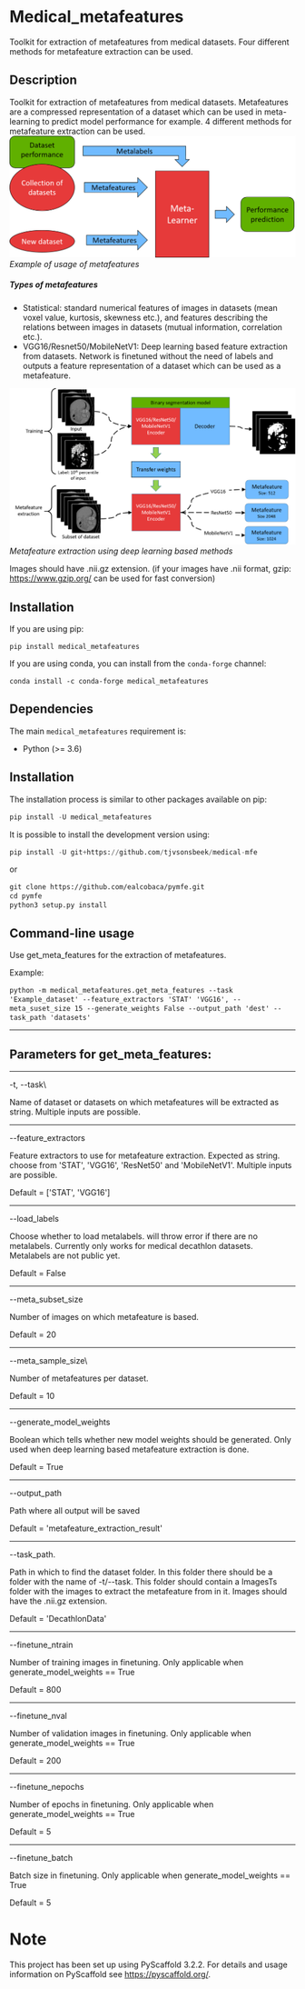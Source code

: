 Medical_metafeatures
===============

Toolkit for extraction of metafeatures from medical datasets. Four different methods for metafeature extraction can be used.

## Description

Toolkit for extraction of metafeatures from medical datasets. Metafeatures are a compressed representation of a dataset which can be used in meta-learning to predict model performance for example. 4 different methods for metafeature extraction can be used. 
![](media/metalearningsystem.png)
*Example of usage of metafeatures*


##### Types of metafeatures
* Statistical: standard numerical features of images in datasets (mean voxel value, kurtosis, skewness etc.), and features describing the relations between images in datasets (mutual information, correlation etc.). 
* VGG16/Resnet50/MobileNetV1: Deep learning based feature extraction from datasets. Network is finetuned without the need of labels and outputs a feature representation of a dataset which can be used as a metafeature.  

![](media/finetuning.png)
*Metafeature extraction using deep learning based methods*


Images should have .nii.gz extension.
(if your images have .nii format, gzip: https://www.gzip.org/ can be used for fast conversion)

## Installation

If you are using pip:

    pip install medical_metafeatures

If you are using conda, you can install from the `conda-forge` channel:

    conda install -c conda-forge medical_metafeatures
## Dependencies

The main `medical_metafeatures` requirement is:
* Python (>= 3.6)



## Installation

The installation process is similar to other packages available on pip:

```python
pip install -U medical_metafeatures
```

It is possible to install the development version using:

```python
pip install -U git+https://github.com/tjvsonsbeek/medical-mfe
```

or

```
git clone https://github.com/ealcobaca/pymfe.git
cd pymfe
python3 setup.py install
```
## Command-line usage

Use get_meta_features for the extraction of metafeatures. 

Example: 

    python -m medical_metafeatures.get_meta_features --task 'Example_dataset' --feature_extractors 'STAT' 'VGG16', --meta_suset_size 15 --generate_weights False --output_path 'dest' --task_path 'datasets' 
   
___
## Parameters for get_meta_features:
___
-t, --task\

Name of dataset or datasets on which metafeatures will be extracted as string. Multiple inputs are possible.

___
--feature_extractors

Feature extractors to use for metafeature extraction. Expected as string.  choose from 'STAT', 'VGG16', 'ResNet50' and  'MobileNetV1'. Multiple inputs are possible. 

Default = ['STAT', 'VGG16']
___
--load_labels

Choose whether to load metalabels. will throw error if there are no metalabels. Currently only works for medical decathlon datasets. Metalabels are not public yet.

Default = False
___
--meta_subset_size

Number of images on which metafeature is based.

Default = 20
____
--meta_sample_size\

Number of metafeatures per dataset. 

Default = 10
___
--generate_model_weights

Boolean which tells whether new model weights should be generated. Only used when deep learning based metafeature extraction is done. 

Default = True
___
--output_path

Path where all output will be saved

Default = 'metafeature_extraction_result'
___
--task_path.

Path in which to find the dataset folder. In this folder there should be a folder with the name of -t/--task. This folder should contain a ImagesTs folder with the images to extract the metafeature from in it. Images should have the .nii.gz extension.

Default = 'DecathlonData'
___
--finetune_ntrain

Number of training images in finetuning. Only applicable when generate_model_weights == True

Default = 800
___
--finetune_nval

Number of validation images in finetuning. Only applicable when generate_model_weights == True

Default = 200
___
--finetune_nepochs

Number of epochs in finetuning. Only applicable when generate_model_weights == True

Default = 5
___
--finetune_batch

Batch size in finetuning. Only applicable when generate_model_weights == True

Default = 5

Note
====

This project has been set up using PyScaffold 3.2.2. For details and usage
information on PyScaffold see https://pyscaffold.org/.
